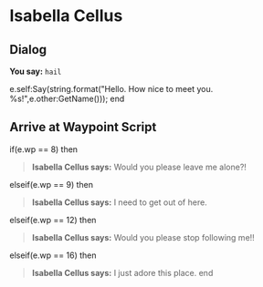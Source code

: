 # Isabella Cellus
## Dialog

**You say:** `hail`



e.self:Say(string.format("Hello. How nice to meet you. %s!",e.other:GetName()));
end

## Arrive at Waypoint Script

if(e.wp == 8) then


>**Isabella Cellus says:** Would you please leave me alone?!

elseif(e.wp == 9) then


>**Isabella Cellus says:** I need to get out of here.

elseif(e.wp == 12) then


>**Isabella Cellus says:** Would you please stop following me!!

elseif(e.wp == 16) then


>**Isabella Cellus says:** I just adore this place.
end
